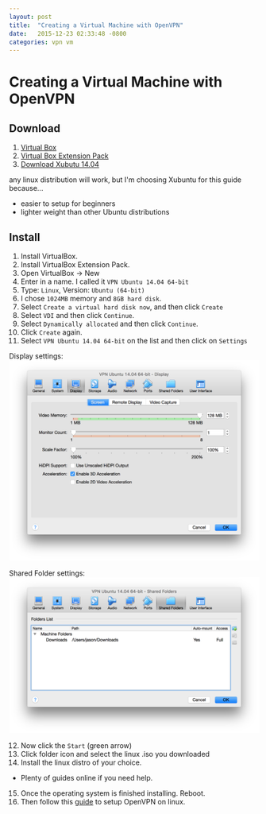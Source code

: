 ```yaml
---
layout: post
title:  "Creating a Virtual Machine with OpenVPN"
date:   2015-12-23 02:33:48 -0800
categories: vpn vm
---
```

# Creating a Virtual Machine with OpenVPN

## Download
1. [Virtual Box](https://www.virtualbox.org/wiki/Downloads)
2. [Virtual Box Extension Pack](https://www.virtualbox.org/wiki/Downloads)
3. [Download Xubutu 14.04](http://xubuntu.org/getxubuntu/#lts)

  any linux distribution will work, but I'm choosing Xubuntu for this guide because...
  
  - easier to setup for beginners
  - lighter weight than other Ubuntu distributions

## Install
1.	Install VirtualBox.
2.	Install VirtualBox Extension Pack.
3.	Open VirtualBox -> New
4.	Enter in a name. I called it `VPN Ubuntu 14.04 64-bit`
5.	Type: `Linux`, Version: `Ubuntu (64-bit)`
6.	I chose `1024MB` memory and `8GB hard disk`.
7.	Select `Create a virtual hard disk now`, and then click `Create`
8.	Select `VDI` and then click `Continue`.
9.	Select `Dynamically allocated` and then click `Continue`.
10.	Click `Create` again.
11.	Select `VPN Ubuntu 14.04 64-bit` on the list and then click on `Settings`

  Display settings:
  ![display-setting](/asset/vm-settings1.png)

  Shared Folder settings:
  ![display-setting](/asset/vm-settings2.png)

12.	Now click the `Start` (green arrow)
13.	Click folder icon and select the linux .iso you downloaded
14.	Install the linux distro of your choice.
  - Plenty of guides online if you need help.
15.	Once the operating system is finished installing. Reboot.
16.	Then follow this [guide](https://www.privateinternetaccess.com/forum/discussion/18003/openvpn-step-by-step-setups-for-various-debian-based-linux-oss-with-videos-ubuntu-mint-debian) to setup OpenVPN on linux.

